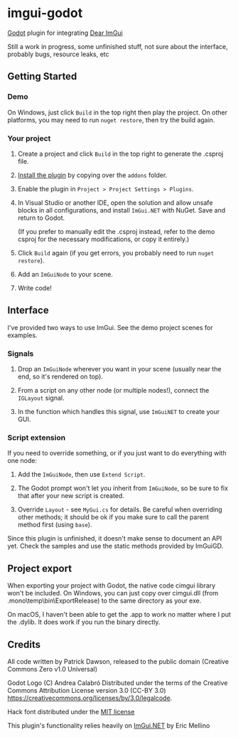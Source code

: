 # imgui-godot
[Godot](https://github.com/godotengine/godot) plugin for integrating [Dear ImGui](https://github.com/ocornut/imgui)

Still a work in progress, some unfinished stuff, not sure about the interface, probably bugs, resource leaks, etc

## Getting Started

### Demo

On Windows, just click `Build` in the top right then play the project. On other platforms, you may need to
run `nuget restore`, then try the build again.

### Your project

1. Create a project and click `Build` in the top right to generate the .csproj file.

2. [Install the plugin](https://docs.godotengine.org/en/stable/tutorials/plugins/editor/installing_plugins.html) by copying over the `addons` folder.

3. Enable the plugin in `Project > Project Settings > Plugins`.

4. In Visual Studio or another IDE, open the solution and allow unsafe blocks in all configurations, and install `ImGui.NET` with NuGet. Save and return to Godot.

    (If you prefer to manually edit the .csproj instead, refer to the demo csproj for the necessary modifications, or copy it entirely.)

5. Click `Build` again (if you get errors, you probably need to run `nuget restore`).

6. Add an `ImGuiNode` to your scene.

7. Write code!

## Interface

I've provided two ways to use ImGui. See the demo project scenes for examples.

### Signals

1. Drop an `ImGuiNode` wherever you want in your scene (usually near the end, so it's rendered on top).

2. From a script on any other node (or multiple nodes!), connect the `IGLayout` signal.

3. In the function which handles this signal, use `ImGuiNET` to create your GUI.

### Script extension

If you need to override something, or if you just want to do everything with one node:

1. Add the `ImGuiNode`, then use `Extend Script`.

2. The Godot prompt won't let you inherit from `ImGuiNode`, so be sure to fix that after your new script is created.

3. Override `Layout` - see `MyGui.cs` for details. Be careful when overriding other methods; it should be
ok if you make sure to call the parent method first (using `base`).

Since this plugin is unfinished, it doesn't make sense to document an API yet. Check the samples and use the static methods provided by ImGuiGD.

## Project export

When exporting your project with Godot, the native code cimgui library won't be included.
On Windows, you can just copy over cimgui.dll (from .mono\temp\bin\ExportRelease) to the same directory as your exe.

On macOS, I haven't been able to get the .app to work no matter where I put the .dylib. It does work if you run the binary directly.

## Credits

All code written by Patrick Dawson, released to the public domain (Creative Commons Zero v1.0 Universal)

Godot Logo (C) Andrea Calabró Distributed under the terms of the Creative Commons Attribution License version 3.0 (CC-BY 3.0) https://creativecommons.org/licenses/by/3.0/legalcode.

Hack font distributed under the [MIT license](https://github.com/source-foundry/Hack/blob/master/LICENSE.md)

This plugin's functionality relies heavily on [ImGui.NET](https://github.com/mellinoe/ImGui.NET) by Eric Mellino
